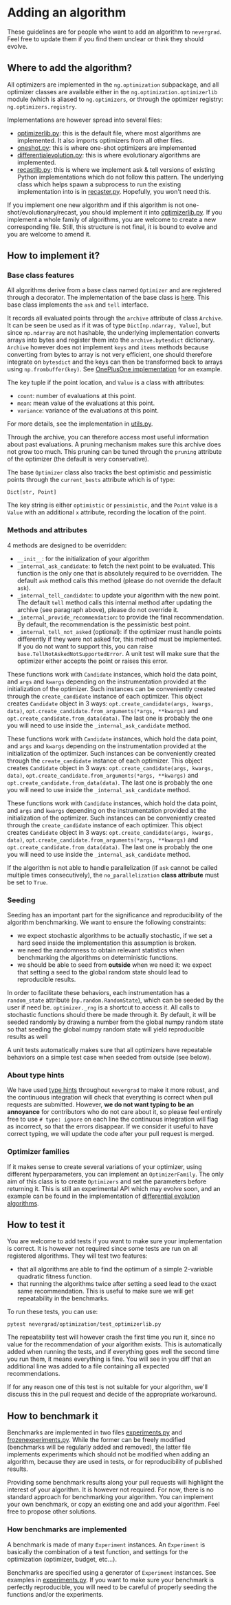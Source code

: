 # Adding an algorithm

These guidelines are for people who want to add an algorithm to `nevergrad`. Feel free to update them if you find them unclear or think they should evolve.

## Where to add the algorithm?

All optimizers are implemented in the `ng.optimization` subpackage, and all optimizer classes are available either in the `ng.optimization.optimizerlib` module (which is aliased to `ng.optimizers`, or through the optimizer registry: `ng.optimizers.registry`.

Implementations are however spread into several files:
- [optimizerlib.py](../nevergrad/optimization/optimizerlib.py): this is the default file, where most algorithms are implemented. It also imports optimizers from all other files.
- [oneshot.py](../nevergrad/optimization/oneshot.py): this is where one-shot optimizers are implemented
- [differentialevolution.py](../nevergrad/optimization/differentialevolution.py): this is where evolutionary algorithms are implemented.
- [recastlib.py](../nevergrad/optimization/recastlib.py): this is where we implement ask & tell versions of existing Python implementations which do not follow this pattern. The underlying class which helps spawn a subprocess to run the existing implementation into is in [recaster.py](../nevergrad/optimization/recaster.py). Hopefully, you won't need this.

If you implement one new algorithm and if this algorithm is not one-shot/evolutionary/recast, you should implement it into [optimizerlib.py](../nevergrad/optimization/optimizerlib.py). If you implement a whole family of algorithms, you are welcome to create a new corresponding file.
Still, this structure is not final, it is bound to evolve and you are welcome to amend it.


## How to implement it?

### Base class features

All algorithms derive from a base class named `Optimizer` and are registered through a decorator. The implementation of the base class is [here](../nevergrad/optimization/base.py).
This base class implements the `ask` and `tell` interface.

It records all evaluated points through the `archive` attribute of class `Archive`. It can be seen be used as if it was of type `Dict[np.ndarray, Value]`, but since `np.ndarray` are not hashable, the underlying implementation converts arrays into bytes and register them into the `archive.bytesdict` dictionary. `Archive` however does not implement `keys` and `items` methods because converting from bytes to array is not very efficient, one should therefore integrate on `bytesdict` and the keys can then be transformed back to arrays using `np.frombuffer(key)`. See [OnePlusOne implementation](../nevergrad/optimization/optimizerlib.py) for an example.


The key tuple if the point location, and `Value` is a class with attributes:
- `count`: number of evaluations at this point.
- `mean`: mean value of the evaluations at this point.
- `variance`: variance of the evaluations at this point.

For more details, see the implementation in [utils.py](../nevergrad/optimization/utils.py).

Through the archive, you can therefore access most useful information about past evaluations. A pruning mechanism makes sure this archive does
not grow too much. This pruning can be tuned through the `pruning` attribute of the optimizer (the default is very conservative).

The base `Optimizer` class also tracks the best optimistic and pessimistic points through the `current_bests` attribute which is of type:
```
Dict[str, Point]
```
The key string is either `optimistic` or `pessimistic`, and the `Point` value is a `Value` with an additional `x` attribute, recording the location of the point.

### Methods and attributes

4 methods are designed to be overridden:
- `__init__`: for the initialization of your algorithm
- `_internal_ask_candidate`: to fetch the next point to be evaluated. This function is the only one that is absolutely required to be overridden. The default `ask` method calls this method (please do not override the default `ask`).
- `_internal_tell_candidate`: to update your algorithm with the new point. The default `tell` method calls this internal method after updating the archive (see paragraph above), please do not override it.
- `_internal_provide_recommendation`: to provide the final recommendation. By default, the recommendation is the pessimistic best point.
- `_internal_tell_not_asked` (optional): if the optimizer must handle points differently if they were not asked for, this method must be implemented. If you do not want to support this, you can raise `base.TellNotAskedNotSupportedError`. A unit test will make sure that the optimizer either accepts the point or raises this error.

These functions work with `Candidate` instances, which hold the data point, and `args` and `kwargs` depending on the instrumentation provided at the initialization of the optimizer. Such instances can be conveniently created through the `create_candidate` instance of each optimizer. This object creates `Candidate` object in 3 ways: `opt.create_candidate(args, kwargs, data)`, `opt.create_candidate.from_arguments(*args, **kwargs)` and `opt.create_candidate.from_data(data)`. The last one is probably the one you will need to use inside the `_internal_ask_candidate` method.


These functions work with `Candidate` instances, which hold the data point, and `args` and `kwargs` depending on the instrumentation provided at the initialization of the optimizer. Such instances can be conveniently created through the `create_candidate` instance of each optimizer. This object creates `Candidate` object in 3 ways: `opt.create_candidate(args, kwargs, data)`, `opt.create_candidate.from_arguments(*args, **kwargs)` and `opt.create_candidate.from_data(data)`. The last one is probably the one you will need to use inside the `_internal_ask_candidate` method.



These functions work with `Candidate` instances, which hold the data point, and `args` and `kwargs` depending on the instrumentation provided at the initialization of the optimizer. Such instances can be conveniently created through the `create_candidate` instance of each optimizer. This object creates `Candidate` object in 3 ways: `opt.create_candidate(args, kwargs, data)`, `opt.create_candidate.from_arguments(*args, **kwargs)` and `opt.create_candidate.from_data(data)`. The last one is probably the one you will need to use inside the `_internal_ask_candidate` method.



If the algorithm is not able to handle parallelization (if `ask` cannot be called multiple times consecutively), the `no_parallelization` **class attribute** must be set to `True`.



### Seeding

Seeding has an important part for the significance and reproducibility of the algorithm benchmarking. We want to ensure the following constraints:
- we expect stochastic algorithms to be actually stochastic, if we set a hard seed inside the implementation this assumption is broken.
- we need the randomness to obtain relevant statistics when benchmarking the algorithms on deterministic functions.
- we should be able to seed from **outside** when we need it: we expect that setting a seed to the global random state should lead to
reproducible results.

In order to facilitate these behaviors, each instrumentation has a `random_state` attribute (`np.random.RandomState`), which can be seeded by the
user if need be. `optimizer._rng` is a shortcut to access it. All calls to stochastic functions should there be made through it.
By default, it will be seeded randomly by drawing a number from the global numpy random state so
that seeding the global numpy random state will yield reproducible results as well

A unit tests automatically makes sure that all optimizers have repeatable behaviors  on a simple test case when seeded from outside (see below).


### About type hints

We have used [type hints](https://docs.python.org/3/library/typing.html) throughout `nevergrad` to make it more robust, and the continuous integration will check that everything is correct when pull requests are submitted. However, **we do not want typing to be an annoyance** for contributors who do not care about it, so please feel entirely free to use `# type: ignore` on each line the continuous integration will flag as incorrect, so that the errors disappear. If we consider it useful to have correct typing, we will update the code after your pull request is merged.


### Optimizer families

If it makes sense to create several variations of your optimizer, using different hyperparameters, you can implement an `OptimizerFamily`. The only aim of this class is to create `Optimizers` and set the parameters before returning it. This is still an experimental API which may evolve soon, and an example can be found in the implementation of [differential evolution algorithms](../nevergrad/optimization/differentialevolution.py).

## How to test it

You are welcome to add tests if you want to make sure your implementation is correct. It is however not required since some tests are run on all registered algorithms. They will test two features:
- that all algorithms are able to find the optimum of a simple 2-variable quadratic fitness function.
- that running the algorithms twice after setting a seed lead to the exact same recommendation. This is useful to make sure we will get repeatability in the benchmarks.

To run these tests, you can use:
```
pytest nevergrad/optimization/test_optimizerlib.py
```

The repeatability test will however crash the first time you run it, since no value for the recommendation of your algorithm exists. This is automatically added when running the tests, and if everything goes well the second time you run them, it means everything is fine. You will see in you diff that an additional line was added to a file containing all expected recommendations.

If for any reason one of this test is not suitable for your algorithm, we'll discuss this in the pull request and decide of the appropriate workaround.

## How to benchmark it

Benchmarks are implemented in two files [experiments.py](../nevergrad/benchmark/experiments.py) and [frozenexperiments.py](../nevergrad/benchmark/frozenexperiments.py).
While the former can be freely modified (benchmarks will be regularly added and removed), the latter file implements experiments which should not be modified when adding an algorithm, because they are used in tests, or for reproducibility of published results.

Providing some benchmark results along your pull requests will highlight the interest of your algorithm. It is however not required. For now, there is no standard approach for benchmarking your algorithm. You can implement your own benchmark, or copy an existing one and add your algorithm. Feel free to propose other solutions.

### How benchmarks are implemented

A benchmark is made of many `Experiment` instances.  An `Experiment` is basically the combination of a test function, and settings for the optimization (optimizer, budget, etc...).

Benchmarks are specified using a generator of `Experiment` instances. See examples in [experiments.py](../nevergrad/benchmark/experiments.py). If you want to make sure your benchmark is perfectly reproducible, you will need to be careful of properly seeding the functions and/or the experiments.
